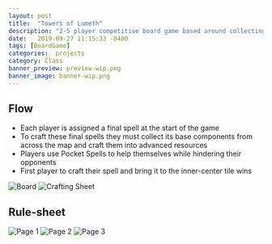 ```yaml
---
layout: post
title:  "Towers of Lumeth"
description: "2-5 player competitive board game based around collecting resources and crafting spell while trying to deduce what spells your opponents are crafting. I worked on a team of 5 to help produce and play-test this game."
date:   2019-09-27 11:15:33 -0400
tags: [BoardGame] 
categories:  projects
category: Class
banner_preview: preview-wip.png
banner_image: banner-wip.png
---
```


<!--more-->

## Flow

* Each player is assigned a final spell at the start of the game
* To craft these final spells they must collect its base components from across the map and craft them into advanced resources
* Players use Pocket Spells to help themselves while hindering their opponents
* First player to craft their spell and bring it to the inner-center tile wins

![Board]({{site.url}}/media/class/Tower/Map.png)
![Crafting Sheet]({{site.url}}/media/class/Tower/Craft.jpg)

## Rule-sheet

![Page 1]({{site.url}}/media/class/Tower/P1.png)
![Page 2]({{site.url}}/media/class/Tower/P2.png)
![Page 3]({{site.url}}/media/class/Tower/P3.png)